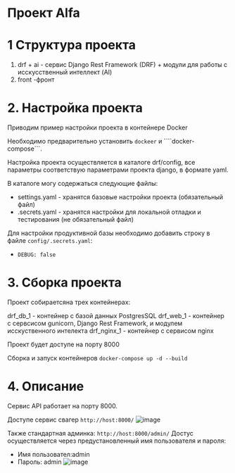 # Проект Alfa 

# 1 Структура проекта

1. drf + ai - сервис Django Rest Framework (DRF) + модули для работы с исскусственный интеллект (AI)
2. front -фронт

# 2. Настройка проекта 

Приводим пример настройки проекта в контейнере Docker

Необходимо предварительно установить ```dockeer``` и ````docker-compose```. 

Настройка проекта осуществляется в каталоге drf/config, все параметры соответствую параметрами проекта django, в формате yaml.

В каталоге могу содержаться следующие файлы:
* settings.yaml - хранятся базовые настройки проекта (обязательный файл)
* .secrets.yaml - хранятся настройки для локальной отладки и тестирования (не обязательный файл)

Для настройки продуктивной базы необходимо добавить строку в файле ```config/.secrets.yaml```:
  * ```DEBUG: false```


# 3. Сборка проекта

Проект собираетсяна трех контейнерах:

drf_db_1 - контейнер с базой данных PostgresSQL
drf_web_1 - контейнер с сервсисом gunicorn, Django Rest Framework, и модулем исскуственного интелекта
drf_nginx_1 - контейнер с сервисом nginx

Проект будет доступе на порту 8000

Сборка и запуск контейнеров
```docker-compose up -d --build```

# 4. Описание

Сервис API работает на порту 8000.

Доступе сервис свагер ```http://host:8000/```
![image](https://user-images.githubusercontent.com/42509323/200181939-050094c3-09d0-45a5-9cf2-fb6fa7fb5462.png)

Также стандартная админка: ```http://host:8000/admin/```
Достус осуществляется через предустановленный имя пользователя и пароля:
* Имя пользовател:admin
* Пароль: admin
![image](https://user-images.githubusercontent.com/42509323/200182266-6f17acce-1984-4525-9ea2-f2b95b670fe5.png)

